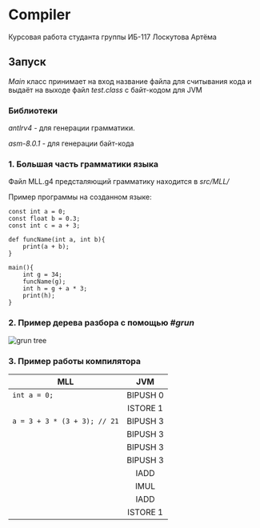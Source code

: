 # Сompiler


Курсовая работа студанта группы ИБ-117 Лоскутова Артёма

## Запуск

*Main* класс принимает на вход название файла для считывания кода и выдаёт на выходе файл *test.class* с байт-кодом для JVM

### Библиотеки

*antlrv4* - для  генерации грамматики.

*asm-8.0.1*  - для генерации байт-кода

### 1. Большая часть грамматики языка
Файл MLL.g4 предсталяющий грамматику находится в *src/MLL/*

Пример программы на созданном языке:

```
const int a = 0;
const float b = 0.3;
const int c = a + 3;

def funcName(int a, int b){
    print(a + b);
}

main(){
    int g = 34;
    funcName(g);
    int h = g + a * 3;
    print(h);
}
```

### 2. Пример дерева разбора с помощью ***#grun***

![grun tree](https://github.com/irlyk/Compiler/blob/master/image.png)

### 3. Пример работы компилятора

| MLL                                | JVM                |
| -------------                      |:------------------:|
|``` int a = 0;  ```                 | BIPUSH 0             |
|                                    | ISTORE 1             |
|``` a = 3 + 3 * (3 + 3); // 21 ```  | BIPUSH 3             |
|                                     |  BIPUSH 3           |
|                                     |  BIPUSH 3           |
|                                     |  BIPUSH 3           |
|                                     |  IADD               |
|                                     |  IMUL               |
|                                     |  IADD               |
|                                     |  ISTORE 1           |
